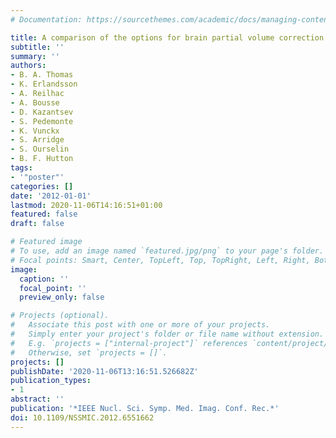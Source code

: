 ```yaml
---
# Documentation: https://sourcethemes.com/academic/docs/managing-content/

title: A comparison of the options for brain partial volume correction using PET/MRI
subtitle: ''
summary: ''
authors:
- B. A. Thomas
- K. Erlandsson
- A. Reilhac
- A. Bousse
- D. Kazantsev
- S. Pedemonte
- K. Vunckx
- S. Arridge
- S. Ourselin
- B. F. Hutton
tags:
- '"poster"'
categories: []
date: '2012-01-01'
lastmod: 2020-11-06T14:16:51+01:00
featured: false
draft: false

# Featured image
# To use, add an image named `featured.jpg/png` to your page's folder.
# Focal points: Smart, Center, TopLeft, Top, TopRight, Left, Right, BottomLeft, Bottom, BottomRight.
image:
  caption: ''
  focal_point: ''
  preview_only: false

# Projects (optional).
#   Associate this post with one or more of your projects.
#   Simply enter your project's folder or file name without extension.
#   E.g. `projects = ["internal-project"]` references `content/project/deep-learning/index.md`.
#   Otherwise, set `projects = []`.
projects: []
publishDate: '2020-11-06T13:16:51.526682Z'
publication_types:
- 1
abstract: ''
publication: '*IEEE Nucl. Sci. Symp. Med. Imag. Conf. Rec.*'
doi: 10.1109/NSSMIC.2012.6551662
---
```

